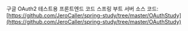 구글 OAuth2 테스트용 프론트엔드 코드
스프링 부트 서버 소스 코드: [https://github.com/JeroCaller/spring-study/tree/master/OAuthStudy](https://github.com/JeroCaller/spring-study/tree/master/OAuthStudy)